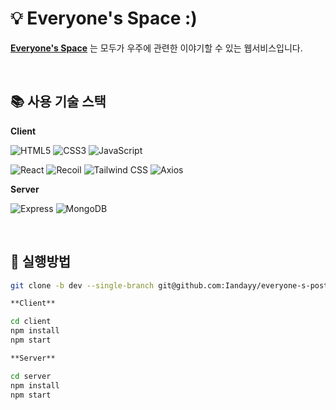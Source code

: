# 💡 Everyone's Space :)

**[Everyone's Space](https://web-client-dpuqy925lbnnny33.gksl2.cloudtype.app/)** 는 모두가 우주에 관련한 이야기할 수 있는 웹서비스입니다.

<br />

## 📚 사용 기술 스택

**Client**

![HTML5](https://img.shields.io/badge/-HTML5-red)
![CSS3](https://img.shields.io/badge/-CSS3-blue)
![JavaScript](https://img.shields.io/badge/-JavaScript-yellow)

![React](https://img.shields.io/badge/-React-a2d2ff)
![Recoil](https://img.shields.io/badge/-Recoil-black)
![Tailwind CSS](https://img.shields.io/badge/-Tailwind%20CSS-00bbf9)
![Axios](https://img.shields.io/badge/-Axios-blueviolet)

**Server**

![Express](https://img.shields.io/badge/-Express-ff99c8)
![MongoDB](https://img.shields.io/badge/-MongoDB-brightgreen)

<br />

## 📂 실행방법

```sh
git clone -b dev --single-branch git@github.com:Iandayy/everyone-s-post.git

**Client**

cd client
npm install
npm start

**Server**

cd server
npm install
npm start
```
